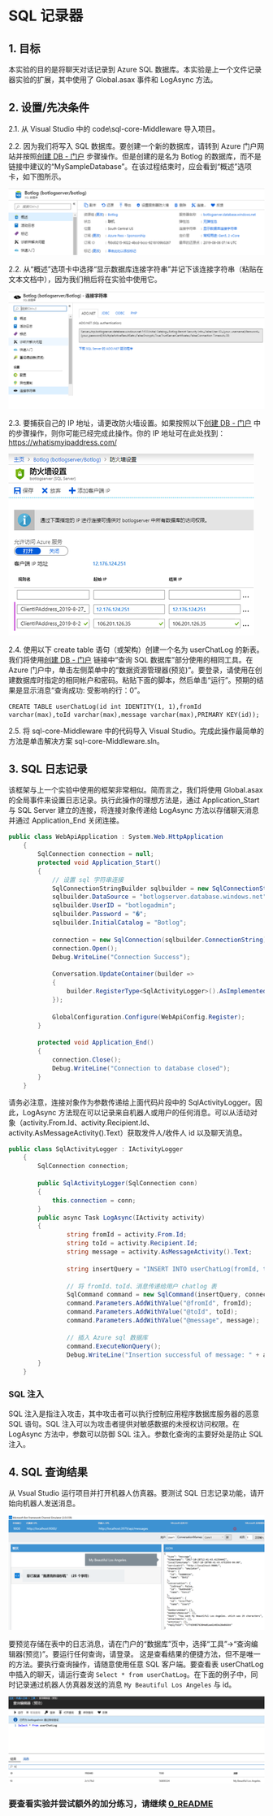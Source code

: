﻿# SQL 记录器

## 1.	目标

本实验的目的是将聊天对话记录到 Azure SQL 数据库。本实验是上一个文件记录器实验的扩展，其中使用了 Global.asax 事件和 LogAsync 方法。

## 2.	设置/先决条件

2.1.   从 Visual Studio 中的 code\sql-core-Middleware 导入项目。

2.2.   因为我们将写入 SQL 数据库。要创建一个新的数据库，请转到 Azure 门户网站并按照[创建 DB - 门户](https://docs.microsoft.com/zh-cn/azure/sql-database/sql-database-get-started-portal) 步骤操作。但是创建的是名为 Botlog 的数据库，而不是链接中建议的“MySampleDatabase”。在该过程结束时，应会看到“概述”选项卡，如下图所示。

![Botlog](images/BotLog.png)

2.2.   从“概述”选项卡中选择“显示数据库连接字符串”并记下该连接字符串（粘贴在文本文档中），因为我们稍后将在实验中使用它。

![连接字符串](images/ConnectionStrings.png)

2.3.   要捕获自己的 IP 地址，请更改防火墙设置。如果按照以下[创建 DB - 门户](https://docs.microsoft.com/zh-cn/azure/sql-database/sql-database-get-started-portal) 中的步骤操作，则你可能已经完成此操作。你的 IP 地址可在此处找到：https://whatismyipaddress.com/ 

![防火墙设置](images/FirewallSettings.png)

2.4.   使用以下 create table 语句（或架构）创建一个名为 userChatLog 的新表。我们将使用[创建 DB - 门户](https://docs.microsoft.com/zh-cn/azure/sql-database/sql-database-get-started-portal) 链接中“查询 SQL 数据库”部分使用的相同工具。在 Azure 门户中，单击左侧菜单中的“数据资源管理器(预览)”。要登录，请使用在创建数据库时指定的相同帐户和密码。粘贴下面的脚本，然后单击“运行”。预期的结果是显示消息“查询成功: 受影响的行：0”。 

```
CREATE TABLE userChatLog(id int IDENTITY(1, 1),fromId varchar(max),toId varchar(max),message varchar(max),PRIMARY KEY(id));
```

2.5.   将 sql-core-Middleware 中的代码导入 Visual Studio。完成此操作最简单的方法是单击解决方案 sql-core-Middleware.sln。

## 3.  SQL 日志记录

该框架与上一个实验中使用的框架非常相似。简而言之，我们将使用 Global.asax 的全局事件来设置日志记录。执行此操作的理想方法是，通过 Application_Start 与 SQL Server 建立的连接，将连接对象传递给 LogAsync 方法以存储聊天消息并通过 Application_End 关闭连接。

````c#
public class WebApiApplication : System.Web.HttpApplication
    {
        SqlConnection connection = null;
        protected void Application_Start()
        {
            // 设置 sql 字符串连接
            SqlConnectionStringBuilder sqlbuilder = new SqlConnectionStringBuilder();
            sqlbuilder.DataSource = "botlogserver.database.windows.net";
            sqlbuilder.UserID = "botlogadmin";
            sqlbuilder.Password = "�";
            sqlbuilder.InitialCatalog = "Botlog";

            connection = new SqlConnection(sqlbuilder.ConnectionString);
            connection.Open();
            Debug.WriteLine("Connection Success");

            Conversation.UpdateContainer(builder =>
            {
                builder.RegisterType<SqlActivityLogger>().AsImplementedInterfaces().InstancePerDependency().WithParameter("conn", connection);
            });

            GlobalConfiguration.Configure(WebApiConfig.Register);
        }

        protected void Application_End()
        {
            connection.Close();
            Debug.WriteLine("Connection to database closed");
        }
    }
````

请务必注意，连接对象作为参数传递给上面代码片段中的 SqlActivityLogger。因此，LogAsync 方法现在可以记录来自机器人或用户的任何消息。可以从活动对象（activity.From.Id、activity.Recipient.Id、activity.AsMessageActivity().Text）获取发件人/收件人 id 以及聊天消息。

````c#
public class SqlActivityLogger : IActivityLogger
    {
        SqlConnection connection;

        public SqlActivityLogger(SqlConnection conn)
        {
            this.connection = conn;
        }
        public async Task LogAsync(IActivity activity)
        {
                string fromId = activity.From.Id;
                string toId = activity.Recipient.Id;
                string message = activity.AsMessageActivity().Text;

                string insertQuery = "INSERT INTO userChatLog(fromId, toId, message) VALUES (@fromId,@toId,@message)";
                
                // 将 fromId、toId、消息传递给用户 chatlog 表 
                SqlCommand command = new SqlCommand(insertQuery, connection);
                command.Parameters.AddWithValue("@fromId", fromId);
                command.Parameters.AddWithValue("@toId", toId);
                command.Parameters.AddWithValue("@message", message);
              
                // 插入 Azure sql 数据库
                command.ExecuteNonQuery();
                Debug.WriteLine("Insertion successful of message: " + activity.AsMessageActivity().Text);   
        }
    }
````

### SQL 注入 

SQL 注入是指注入攻击，其中攻击者可以执行控制应用程序数据库服务器的恶意 SQL 语句。SQL 注入可以为攻击者提供对敏感数据的未授权访问权限。在 LogAsync 方法中，参数可以防御 SQL 注入。参数化查询的主要好处是防止 SQL 注入。

## 4.  SQL 查询结果

从 Vsual Studio 运行项目并打开机器人仿真器。要测试 SQL 日志记录功能，请开始向机器人发送消息。

![机器人仿真器](images/BotEmulator.png)

要预览存储在表中的日志消息，请在门户的“数据库”页中，选择“工具”->“查询编辑器(预览)”。要运行任何查询，请登录。
这是查看结果的便捷方法，但不是唯一的方法。要执行查询操作，请随意使用任意 SQL 客户端。要查看表 userChatLog 中插入的聊天，请运行查询 ````Select * from userChatLog````。在下面的例子中，同时记录通过机器人仿真器发送的消息 ````My Beautiful Los Angeles```` 与 id。

![查询编辑器](images/QueryEditor.png)


### 要查看实验并尝试额外的加分练习，请继续 [0_README](../0_README.md)